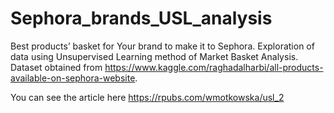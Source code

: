 # Sephora_brands_USL_analysis
Best products’ basket for Your brand to make it to Sephora. Exploration of data using Unsupervised Learning method of Market Basket Analysis. Dataset obtained from https://www.kaggle.com/raghadalharbi/all-products-available-on-sephora-website.

You can see the article here https://rpubs.com/wmotkowska/usl_2
